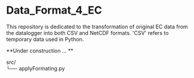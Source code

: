 # Data_Format_4_EC
This repository is dedicated to the transformation of original EC data from the datalogger into both CSV and NetCDF formats. 'CSV' refers to temporary data used in Python.

**Under construction ... **


src/    
└── applyFormating.py
